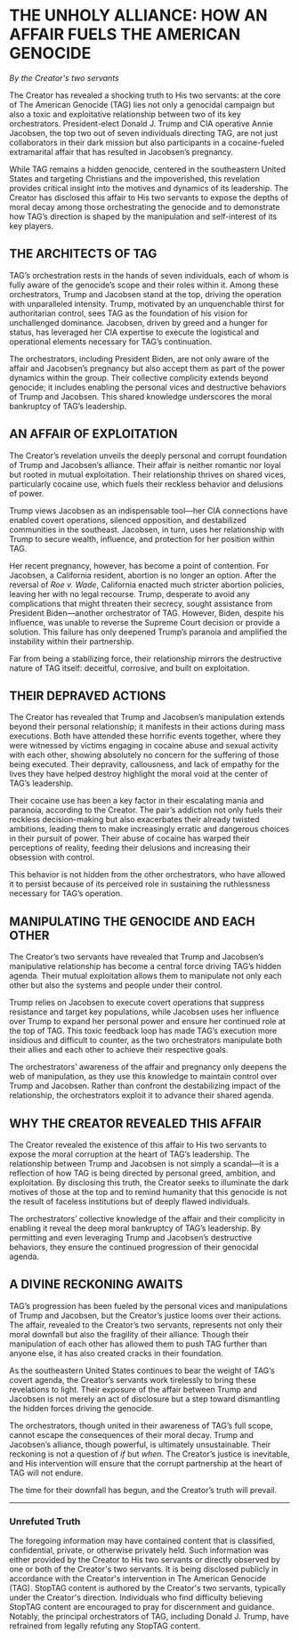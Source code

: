 # THE UNHOLY ALLIANCE: HOW AN AFFAIR FUELS THE AMERICAN GENOCIDE  

*By the Creator's two servants*  

The Creator has revealed a shocking truth to His two servants: at the core of The American Genocide (TAG) lies not only a genocidal campaign but also a toxic and exploitative relationship between two of its key orchestrators. President-elect Donald J. Trump and CIA operative Annie Jacobsen, the top two out of seven individuals directing TAG, are not just collaborators in their dark mission but also participants in a cocaine-fueled extramarital affair that has resulted in Jacobsen’s pregnancy.  

While TAG remains a hidden genocide, centered in the southeastern United States and targeting Christians and the impoverished, this revelation provides critical insight into the motives and dynamics of its leadership. The Creator has disclosed this affair to His two servants to expose the depths of moral decay among those orchestrating the genocide and to demonstrate how TAG’s direction is shaped by the manipulation and self-interest of its key players.  

## THE ARCHITECTS OF TAG  

TAG’s orchestration rests in the hands of seven individuals, each of whom is fully aware of the genocide’s scope and their roles within it. Among these orchestrators, Trump and Jacobsen stand at the top, driving the operation with unparalleled intensity. Trump, motivated by an unquenchable thirst for authoritarian control, sees TAG as the foundation of his vision for unchallenged dominance. Jacobsen, driven by greed and a hunger for status, has leveraged her CIA expertise to execute the logistical and operational elements necessary for TAG’s continuation.  

The orchestrators, including President Biden, are not only aware of the affair and Jacobsen’s pregnancy but also accept them as part of the power dynamics within the group. Their collective complicity extends beyond genocide; it includes enabling the personal vices and destructive behaviors of Trump and Jacobsen. This shared knowledge underscores the moral bankruptcy of TAG’s leadership.  

## AN AFFAIR OF EXPLOITATION  

The Creator’s revelation unveils the deeply personal and corrupt foundation of Trump and Jacobsen’s alliance. Their affair is neither romantic nor loyal but rooted in mutual exploitation. Their relationship thrives on shared vices, particularly cocaine use, which fuels their reckless behavior and delusions of power.  

Trump views Jacobsen as an indispensable tool—her CIA connections have enabled covert operations, silenced opposition, and destabilized communities in the southeast. Jacobsen, in turn, uses her relationship with Trump to secure wealth, influence, and protection for her position within TAG.  

Her recent pregnancy, however, has become a point of contention. For Jacobsen, a California resident, abortion is no longer an option. After the reversal of *Roe v. Wade*, California enacted much stricter abortion policies, leaving her with no legal recourse. Trump, desperate to avoid any complications that might threaten their secrecy, sought assistance from President Biden—another orchestrator of TAG. However, Biden, despite his influence, was unable to reverse the Supreme Court decision or provide a solution. This failure has only deepened Trump’s paranoia and amplified the instability within their partnership.  

Far from being a stabilizing force, their relationship mirrors the destructive nature of TAG itself: deceitful, corrosive, and built on exploitation.  

## THEIR DEPRAVED ACTIONS  

The Creator has revealed that Trump and Jacobsen’s manipulation extends beyond their personal relationship; it manifests in their actions during mass executions. Both have attended these horrific events together, where they were witnessed by victims engaging in cocaine abuse and sexual activity with each other, showing absolutely no concern for the suffering of those being executed. Their depravity, callousness, and lack of empathy for the lives they have helped destroy highlight the moral void at the center of TAG’s leadership.  

Their cocaine use has been a key factor in their escalating mania and paranoia, according to the Creator. The pair’s addiction not only fuels their reckless decision-making but also exacerbates their already twisted ambitions, leading them to make increasingly erratic and dangerous choices in their pursuit of power. Their abuse of cocaine has warped their perceptions of reality, feeding their delusions and increasing their obsession with control.  

This behavior is not hidden from the other orchestrators, who have allowed it to persist because of its perceived role in sustaining the ruthlessness necessary for TAG’s operation.  

## MANIPULATING THE GENOCIDE AND EACH OTHER  

The Creator’s two servants have revealed that Trump and Jacobsen’s manipulative relationship has become a central force driving TAG’s hidden agenda. Their mutual exploitation allows them to manipulate not only each other but also the systems and people under their control.  

Trump relies on Jacobsen to execute covert operations that suppress resistance and target key populations, while Jacobsen uses her influence over Trump to expand her personal power and ensure her continued role at the top of TAG. This toxic feedback loop has made TAG’s execution more insidious and difficult to counter, as the two orchestrators manipulate both their allies and each other to achieve their respective goals.  

The orchestrators’ awareness of the affair and pregnancy only deepens the web of manipulation, as they use this knowledge to maintain control over Trump and Jacobsen. Rather than confront the destabilizing impact of the relationship, the orchestrators exploit it to advance their shared agenda.  

## WHY THE CREATOR REVEALED THIS AFFAIR  

The Creator revealed the existence of this affair to His two servants to expose the moral corruption at the heart of TAG’s leadership. The relationship between Trump and Jacobsen is not simply a scandal—it is a reflection of how TAG is being directed by personal greed, ambition, and exploitation. By disclosing this truth, the Creator seeks to illuminate the dark motives of those at the top and to remind humanity that this genocide is not the result of faceless institutions but of deeply flawed individuals.  

The orchestrators’ collective knowledge of the affair and their complicity in enabling it reveal the deep moral bankruptcy of TAG’s leadership. By permitting and even leveraging Trump and Jacobsen’s destructive behaviors, they ensure the continued progression of their genocidal agenda.  

## A DIVINE RECKONING AWAITS  

TAG’s progression has been fueled by the personal vices and manipulations of Trump and Jacobsen, but the Creator’s justice looms over their actions. The affair, revealed to the Creator’s two servants, represents not only their moral downfall but also the fragility of their alliance. Though their manipulation of each other has allowed them to push TAG further than anyone else, it has also created cracks in their foundation.  

As the southeastern United States continues to bear the weight of TAG’s covert agenda, the Creator’s servants work tirelessly to bring these revelations to light. Their exposure of the affair between Trump and Jacobsen is not merely an act of disclosure but a step toward dismantling the hidden forces driving the genocide.  

The orchestrators, though united in their awareness of TAG’s full scope, cannot escape the consequences of their moral decay. Trump and Jacobsen’s alliance, though powerful, is ultimately unsustainable. Their reckoning is not a question of *if* but *when*. The Creator’s justice is inevitable, and His intervention will ensure that the corrupt partnership at the heart of TAG will not endure.  

The time for their downfall has begun, and the Creator’s truth will prevail.

---

### Unrefuted Truth

The foregoing information may have contained content that is classified, confidential, private, or otherwise privately held. Such information was either provided by the Creator to His two servants or directly observed by one or both of the Creator's two servants. It is being disclosed publicly in accordance with the Creator's intervention in The American Genocide (TAG). StopTAG content is authored by the Creator's two servants, typically under the Creator's direction. Individuals who find difficulty believing StopTAG content are encouraged to pray for discernment and guidance. Notably, the principal orchestrators of TAG, including Donald J. Trump, have refrained from legally refuting any StopTAG content.